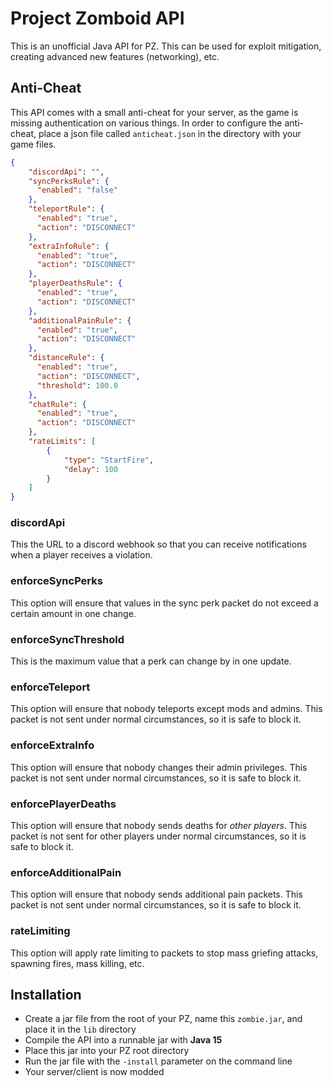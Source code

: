 # Project Zomboid API
This is an unofficial Java API for PZ. This can be used for exploit mitigation, creating advanced new features (networking), etc.

## Anti-Cheat
This API comes with a small anti-cheat for your server, as the game is missing authentication on various things. In order to configure the anti-cheat, place a json file called ```anticheat.json``` in the directory with your game files.

```Json
{
	"discordApi": "",
	"syncPerksRule": {
      "enabled": "false"
    },
	"teleportRule": {
      "enabled": "true",
      "action": "DISCONNECT"
    },
	"extraInfoRule": {
      "enabled": "true",
      "action": "DISCONNECT"
    },
	"playerDeathsRule": {
      "enabled": "true",
      "action": "DISCONNECT"
    },
	"additionalPainRule": {
      "enabled": "true",
      "action": "DISCONNECT"
    }, 
    "distanceRule": {
      "enabled": "true",
      "action": "DISCONNECT",
      "threshold": 100.0
    },
    "chatRule": {
      "enabled": "true",
      "action": "DISCONNECT"
    },
	"rateLimits": [
		{
			"type": "StartFire",
			"delay": 100
		}
	]
}
```

### discordApi
This the URL to a discord webhook so that you can receive notifications when a player receives a violation.

### enforceSyncPerks
This option will ensure that values in the sync perk packet do not exceed a certain amount in one change.

### enforceSyncThreshold
This is the maximum value that a perk can change by in one update.

### enforceTeleport
This option will ensure that nobody teleports except mods and admins. This packet is not sent under normal circumstances, so it is safe to block it.

### enforceExtraInfo
This option will ensure that nobody changes their admin privileges. This packet is not sent under normal circumstances, so it is safe to block it.

### enforcePlayerDeaths
This option will ensure that nobody sends deaths for _other players_. This packet is not sent for other players under normal circumstances, so it is safe to block it.

### enforceAdditionalPain
This option will ensure that nobody sends additional pain packets. This packet is not sent under normal circumstances, so it is safe to block it.

### rateLimiting
This option will apply rate limiting to packets to stop mass griefing attacks, spawning fires, mass killing, etc.

## Installation
* Create a jar file from the root of your PZ, name this `zombie.jar`, and place it in the `lib` directory
* Compile the API into a runnable jar with __Java 15__
* Place this jar into your PZ root directory
* Run the jar file with the `-install` parameter on the command line
* Your server/client is now modded